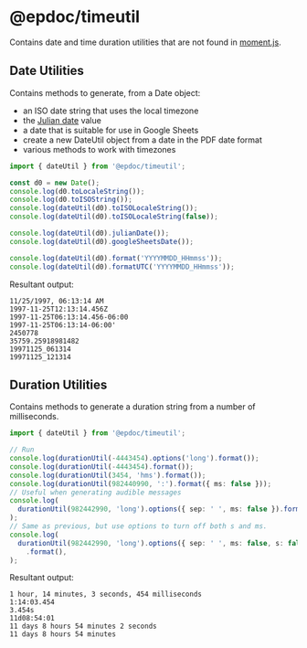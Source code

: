 # @epdoc/timeutil

Contains date and time duration utilities that are not found in [moment.js](https://github.com/moment/moment).

## Date Utilities

Contains methods to generate, from a Date object:

- an ISO date string that uses the local timezone
- the [Julian date](https://en.wikipedia.org/wiki/Julian_day) value
- a date that is suitable for use in Google Sheets
- create a new DateUtil object from a date in the PDF date format
- various methods to work with timezones

```typescript
import { dateUtil } from '@epdoc/timeutil';

const d0 = new Date();
console.log(d0.toLocaleString());
console.log(d0.toISOString());
console.log(dateUtil(d0).toISOLocaleString());
console.log(dateUtil(d0).toISOLocaleString(false));

console.log(dateUtil(d0).julianDate());
console.log(dateUtil(d0).googleSheetsDate());

console.log(dateUtil(d0).format('YYYYMMDD_HHmmss'));
console.log(dateUtil(d0).formatUTC('YYYYMMDD_HHmmss'));
```

Resultant output:

```
11/25/1997, 06:13:14 AM
1997-11-25T12:13:14.456Z
1997-11-25T06:13:14.456-06:00
1997-11-25T06:13:14-06:00'
2450778
35759.25918981482
19971125_061314
19971125_121314
```

## Duration Utilities

Contains methods to generate a duration string from a number of milliseconds.

```typescript
import { dateUtil } from '@epdoc/timeutil';

// Run
console.log(durationUtil(-4443454).options('long').format());
console.log(durationUtil(-4443454).format());
console.log(durationUtil(3454, 'hms').format());
console.log(durationUtil(982440990, ':').format({ ms: false }));
// Useful when generating audible messages
console.log(
  durationUtil(982442990, 'long').options({ sep: ' ', ms: false }).format(),
);
// Same as previous, but use options to turn off both s and ms.
console.log(
  durationUtil(982442990, 'long').options({ sep: ' ', ms: false, s: false })
    .format(),
);
```

Resultant output:

```
1 hour, 14 minutes, 3 seconds, 454 milliseconds
1:14:03.454
3.454s
11d08:54:01
11 days 8 hours 54 minutes 2 seconds
11 days 8 hours 54 minutes
```
